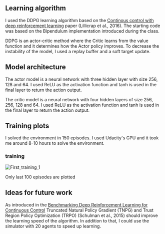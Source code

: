 ## Learning algorithm
I used the DDPG learning algorithm based on the [Continous control with deep reinforcement learning](https://arxiv.org/pdf/1509.02971.pdf) paper (Lillicrap et al., 2016). The starting code was based on the Bipendulum implementation introduced during the class.

DDPG is an actor-critic method where the Critic learns from the value function and it determines how the Actor policy improves. To decrease the instability of the model, I used a replay buffer and a soft target update. 

## Model architecture
The actor model is a neural network with three hidden layer with size 256, 128 and 64. I used ReLU as the activation function and tanh is used in the final layer to return the action output.

The critic model is a neural network with four hidden layers of size 256, 256, 128 and 64. I used ReLU as the activation function and tanh is used in the final layer to return the action output.


## Training plots
I solved the environment in 150 episodes. I used Udacity's GPU and it took me around 8-10 hours to solve the environment.
### training
![First_training_1](/images/Capture1.PNG)

Only last 100 episodes are plotted

## Ideas for future work
As introduced in the [Benchmarking Deep Reinforcement Learning for Continuous Control](https://arxiv.org/pdf/1604.06778.pdf) Truncated Natural Policy Gradient (TNPG) and Trust Region Policy Optimization (TRPO)  (Schulman et al., 2015) should improve the learning speed of the algorithm. In addition to that, I could use the simulator with 20 agents to speed up learning.
